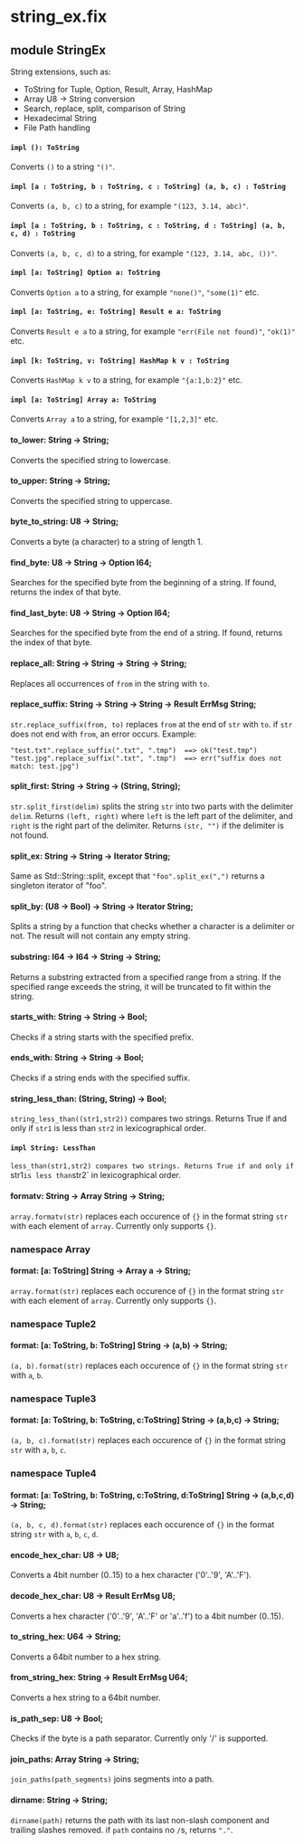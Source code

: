 # string_ex.fix

## module StringEx

String extensions, such as:
- ToString for Tuple, Option, Result, Array, HashMap
- Array U8 -> String conversion
- Search, replace, split, comparison of String
- Hexadecimal String
- File Path handling

#### `impl (): ToString`

Converts `()` to a string `"()"`.

#### `impl [a : ToString, b : ToString, c : ToString] (a, b, c) : ToString`

Converts `(a, b, c)` to a string, for example `"(123, 3.14, abc)"`.

#### `impl [a : ToString, b : ToString, c : ToString, d : ToString] (a, b, c, d) : ToString`

Converts `(a, b, c, d)` to a string, for example `"(123, 3.14, abc, ())"`.

#### `impl [a: ToString] Option a: ToString`

Converts `Option a` to a string, for example `"none()"`, `"some(1)"` etc.

#### `impl [a: ToString, e: ToString] Result e a: ToString`

Converts `Result e a` to a string, for example `"err(File not found)"`, `"ok(1)"` etc.

#### `impl [k: ToString, v: ToString] HashMap k v : ToString`

Converts `HashMap k v` to a string, for example `"{a:1,b:2}"` etc.

#### `impl [a: ToString] Array a: ToString`

Converts `Array a` to a string, for example `"[1,2,3]"` etc.

#### to_lower: String -> String;

Converts the specified string to lowercase.

#### to_upper: String -> String;

Converts the specified string to uppercase.

#### byte_to_string: U8 -> String;

Converts a byte (a character) to a string of length 1.

#### find_byte: U8 -> String -> Option I64;

Searches for the specified byte from the beginning of a string.
If found, returns the index of that byte.

#### find_last_byte: U8 -> String -> Option I64;

Searches for the specified byte from the end of a string.
If found, returns the index of that byte.

#### replace_all: String -> String -> String -> String;

Replaces all occurrences of `from` in the string with `to`.

#### replace_suffix: String -> String -> String -> Result ErrMsg String;

`str.replace_suffix(from, to)` replaces `from` at the end of `str` with `to`.
if `str` does not end with `from`, an error occurs.
Example:
```
"test.txt".replace_suffix(".txt", ".tmp")  ==> ok("test.tmp")
"test.jpg".replace_suffix(".txt", ".tmp")  ==> err("suffix does not match: test.jpg")
```

#### split_first: String -> String -> (String, String);

`str.split_first(delim)` splits the string `str` into two parts with the delimiter `delim`.
Returns `(left, right)` where `left` is the left part of the delimiter, and
`right` is the right part of the delimiter.
Returns `(str, "")` if the delimiter is not found.

#### split_ex: String -> String -> Iterator String;

Same as Std::String::split, except that `"foo".split_ex(",")` returns a singleton iterator of "foo".

#### split_by: (U8 -> Bool) -> String -> Iterator String;

Splits a string by a function that checks whether a character is a delimiter or not.
The result will not contain any empty string.

#### substring: I64 -> I64 -> String -> String;

Returns a substring extracted from a specified range from a string.
If the specified range exceeds the string, it will be truncated to fit within the string.

#### starts_with: String -> String -> Bool;

Checks if a string starts with the specified prefix.

#### ends_with: String -> String -> Bool;

Checks if a string ends with the specified suffix.

#### string_less_than: (String, String) -> Bool;

`string_less_than((str1,str2))` compares two strings.
Returns True if and only if `str1` is less than `str2` in lexicographical order.

#### `impl String: LessThan`

`less_than(str1,str2) compares two strings.
Returns True if and only if `str1` is less than `str2` in lexicographical order.

#### formatv: String -> Array String -> String;

`array.formatv(str)` replaces each occurence of `{}` in the format string `str`
with each element of `array`.
Currently only supports `{}`.

### namespace Array

#### format: [a: ToString] String -> Array a -> String;

`array.format(str)` replaces each occurence of `{}` in the format string `str`
with each element of `array`.
Currently only supports `{}`.

### namespace Tuple2

#### format: [a: ToString, b: ToString] String -> (a,b) -> String;

`(a, b).format(str)` replaces each occurence of `{}` in the format string `str`
with `a`, `b`.

### namespace Tuple3

#### format: [a: ToString, b: ToString, c:ToString] String -> (a,b,c) -> String;

`(a, b, c).format(str)` replaces each occurence of `{}` in the format string `str`
with `a`, `b`, `c`.

### namespace Tuple4

#### format: [a: ToString, b: ToString, c:ToString, d:ToString] String -> (a,b,c,d) -> String;

`(a, b, c, d).format(str)` replaces each occurence of `{}` in the format string `str`
with `a`, `b`, `c`, `d`.

#### encode_hex_char: U8 -> U8;

Converts a 4bit number (0..15) to a hex character ('0'..'9', 'A'..'F').

#### decode_hex_char: U8 -> Result ErrMsg U8;

Converts a hex character ('0'..'9', 'A'..'F' or 'a'..'f') to a 4bit number (0..15).

#### to_string_hex: U64 -> String;

Converts a 64bit number to a hex string.

#### from_string_hex: String -> Result ErrMsg U64;

Converts a hex string to a 64bit number.

#### is_path_sep: U8 -> Bool;

Checks if the byte is a path separator. Currently only '/' is supported.

#### join_paths: Array String -> String;

`join_paths(path_segments)` joins segments into a path.

#### dirname: String -> String;

`dirname(path)` returns the path with its last non-slash component and trailing slashes removed.
if `path` contains no `/`s, returns `"."`.

